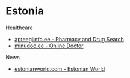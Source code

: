 # Estonia

Healthcare
- [apteegiinfo.ee - Pharmacy and Drug Search](http://apteegiinfo.ee/)
- [minudoc.ee - Online Doctor](https://www.minudoc.ee/)


News
- [estonianworld.com - Estonian World](https://estonianworld.com/)
